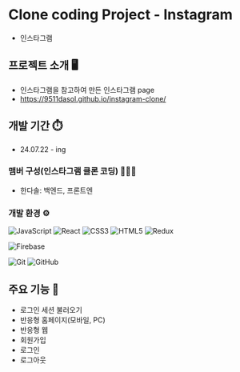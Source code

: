 # Clone coding Project - Instagram
- 인스타그램

## 프로젝트 소개 🖥️
- 인스타그램을 참고하여 만든 인스타그램  page
- https://9511dasol.github.io/instagram-clone/
## 개발 기간 ⏱️
- 24.07.22 - ing

### 맴버 구성(인스타그램 클론 코딩) 🧑‍🤝‍🧑
- 한다솔: 백엔드, 프론트엔

### 개발 환경 ⚙️
![JavaScript](https://img.shields.io/badge/javascript-%23323330.svg?style=for-the-badge&logo=javascript&logoColor=%23F7DF1E)
![React](https://img.shields.io/badge/react-%2320232a.svg?style=for-the-badge&logo=react&logoColor=%2361DAFB)
![CSS3](https://img.shields.io/badge/css3-%231572B6.svg?style=for-the-badge&logo=css3&logoColor=white)
![HTML5](https://img.shields.io/badge/html5-%23E34F26.svg?style=for-the-badge&logo=html5&logoColor=white)
![Redux](https://img.shields.io/badge/redux-%23593d88.svg?style=for-the-badge&logo=redux&logoColor=white)

![Firebase](https://img.shields.io/badge/firebase-a08021?style=for-the-badge&logo=firebase&logoColor=ffcd34)

![Git](https://img.shields.io/badge/git-%23F05033.svg?style=for-the-badge&logo=git&logoColor=white)
![GitHub](https://img.shields.io/badge/github-%23121011.svg?style=for-the-badge&logo=github&logoColor=white)

## 주요 기능 📌
- 로그인 세션 불러오기
- 반응형 홈페이지(모바일, PC)
- 반응형 웹
- 회원가입
- 로그인
- 로그아웃

